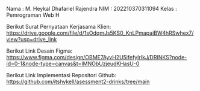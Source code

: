 Nama 	: M. Heykal Dhafariel Rajendra
NIM 	: 202210370311094
Kelas	: Pemrograman Web H

Berikut Surat Pernyataan Kerjasama Klien:
https://drive.google.com/file/d/1sOdqmJs5KS0_KnLPmapaiBW4hRSwhex7/view?usp=drive_link 

Berikut Link Desain Figma:
https://www.figma.com/design/OBME7AyvH2U5ifefylrIkJ/DRINKS?node-id=0-1&node-type=canvas&t=IMNObUzjeudKHasU-0 

Berikut Link Implementasi Repositori Github:
https://github.com/itshykell/asessment2-drinks/tree/main

